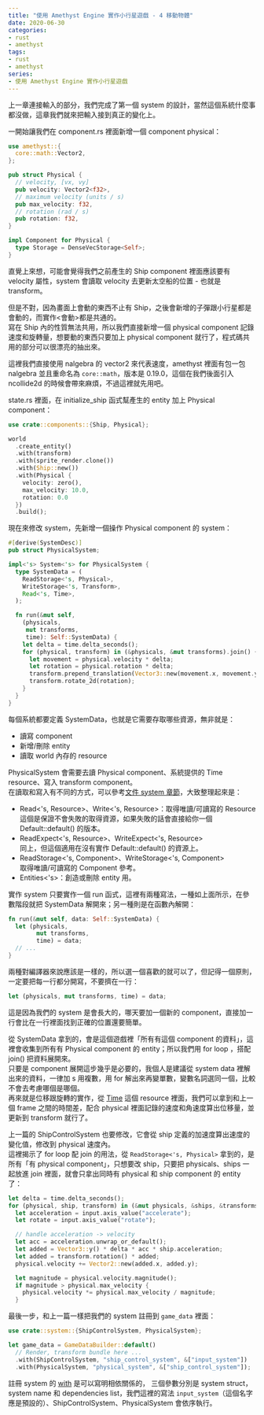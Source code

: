 ```yaml
---
title: "使用 Amethyst Engine 實作小行星遊戲 - 4 移動物體"
date: 2020-06-30
categories:
- rust
- amethyst
tags:
- rust
- amethyst
series:
- 使用 Amethyst Engine 實作小行星遊戲
---
```


上一章連接輸入的部分，我們完成了第一個 system 的設計，當然這個系統什麼事都沒做，這章我們就來把輸入接到真正的變化上。  
<!--more-->

一開始讓我們在 component.rs 裡面新增一個 component physical：  
```rust
use amethyst::{
  core::math::Vector2,
};

pub struct Physical {
  // velocity, [vx, vy]
  pub velocity: Vector2<f32>,
  // maximum velocity (units / s)
  pub max_velocity: f32,
  // rotation (rad / s)
  pub rotation: f32,
}

impl Component for Physical {
  type Storage = DenseVecStorage<Self>;
}
```

直覺上來想，可能會覺得我們之前產生的 Ship component 裡面應該要有 velocity 屬性，system 會讀取 velocity 去更新太空船的位置 - 也就是 transform。  

但是不對，因為畫面上會動的東西不止有 Ship，之後會新增的子彈跟小行星都是會動的，而實作<會動>都是共通的。  
寫在 Ship 內的性質無法共用，所以我們直接新增一個 physical component 記錄速度和旋轉量，想要動的東西只要加上 physical component 就行了，程式碼共用的部分可以很漂亮的抽出來。  

這裡我們直接使用 nalgebra 的 vector2 來代表速度，amethyst 裡面有包一包 nalgebra 並且重命名為 `core::math`，版本是 0.19.0，這個在我們後面引入 ncollide2d 的時候會帶來麻煩，不過這裡就先用吧。  

state.rs 裡面，在 initialize\_ship 函式幫產生的 entity 加上 Physical component：  

```rust
use crate::components::{Ship, Physical};

world
  .create_entity()
  .with(transform)
  .with(sprite_render.clone())
  .with(Ship::new())
  .with(Physical {
    velocity: zero(),
    max_velocity: 10.0,
    rotation: 0.0
  })
  .build();
```

現在來修改 system，先新增一個操作 Physical component 的 system：  

```rust
#[derive(SystemDesc)]
pub struct PhysicalSystem;

impl<'s> System<'s> for PhysicalSystem {
  type SystemData = (
    ReadStorage<'s, Physical>,
    WriteStorage<'s, Transform>,
    Read<'s, Time>,
  );

  fn run(&mut self,
    (physicals,
     mut transforms,
     time): Self::SystemData) {
    let delta = time.delta_seconds();
    for (physical, transform) in (&physicals, &mut transforms).join() {
      let movement = physical.velocity * delta;
      let rotation = physical.rotation * delta;
      transform.prepend_translation(Vector3::new(movement.x, movement.y, 0.0));
      transform.rotate_2d(rotation);
    }
  }
}
```

每個系統都要定義 SystemData，也就是它需要存取哪些資源，無非就是：

* 讀寫 component
* 新增/刪除 entity
* 讀取 world 內存的 resource

PhysicalSystem 會需要去讀 Physical component、系統提供的 Time resource、寫入 transform component。  
在讀取和寫入有不同的方式，可以參考[文件 system 章節](https://book.amethyst.rs/stable/concepts/system.html)，大致整理起來是：  

*  Read<'s, Resource>、Write<'s, Resource>：取得唯讀/可讀寫的 Resource  
這個是保證不會失敗的取得資源，如果失敗的話會直接給你一個 Default::default() 的版本。
*  ReadExpect<'s, Resource>、WriteExpect<'s, Resource>  
同上，但這個適用在沒有實作 Default::default() 的資源上。
*  ReadStorage<'s, Component>、WriteStorage<'s, Component>  
取得唯讀/可讀寫的 Component 參考。
*  Entities<'s>：創造或刪除 entity 用。

實作 system 只要實作一個 run 函式，這裡有兩種寫法，一種如上面所示，在參數階段就把 SystemData 解開來；另一種則是在函數內解開：  
```rust
fn run(&mut self, data: Self::SystemData) {
  let (physicals,
        mut transforms,
        time) = data;
  // ...
}
```

兩種對編譯器來說應該是一樣的，所以選一個喜歡的就可以了，但記得一個原則，一定要把每一行都分開寫，不要擠在一行：  
```rust
let (physicals, mut transforms, time) = data;
```
這是因為我們的 system 是會長大的，哪天要加一個新的 component，直接加一行會比在一行裡面找到正確的位置還要簡單。  

從 SystemData 拿到的，會是這個遊戲裡「所有有這個 component 的資料」，這裡會收集到所有有 Physical component 的 entity；所以我們用 for loop ，搭配 join() 把資料展開來。  
只要是 component 展開這步幾乎是必要的，我個人是建議從 system data 裡解出來的資料，一律加 s 用複數，用 for 解出來再變單數，變數名詞選同一個，比較不會去考慮哪個是哪個。  
再來就是位移跟旋轉的實作，從 [Time](https://docs.amethyst.rs/stable/amethyst_core/timing/struct.Time.html)
這個 resource 裡面，我們可以拿到和上一個 frame 之間的時間差，配合 physical 裡面記錄的速度和角速度算出位移量，並更新到 transform 就行了。  

上一篇的 ShipControlSystem 也要修改，它會從 ship 定義的加速度算出速度的變化值，修改到 physical 速度內。  
這裡揭示了 for loop 配 join 的用法，從 `ReadStorage<'s, Physical>` 拿到的，是所有「有 physical component」，只想要改 ship，只要把 physicals、ships 一起放進 join 裡面，就會只拿出同時有 physical 和 ship component 的 entity 了：  
```rust
let delta = time.delta_seconds();
for (physical, ship, transform) in (&mut physicals, &ships, &transforms).join() {
  let acceleration = input.axis_value("accelerate");
  let rotate = input.axis_value("rotate");

  // handle acceleration -> velocity
  let acc = acceleration.unwrap_or_default();
  let added = Vector3::y() * delta * acc * ship.acceleration;
  let added = transform.rotation() * added;
  physical.velocity += Vector2::new(added.x, added.y);

  let magnitude = physical.velocity.magnitude();
  if magnitude > physical.max_velocity {
    physical.velocity *= physical.max_velocity / magnitude;
  }
```

最後一步，和上一篇一樣把我們的 system 註冊到 `game_data` 裡面：   

```rust
use crate::system::{ShipControlSystem, PhysicalSystem};

let game_data = GameDataBuilder::default()
  // Render, transform bundle here ...
  .with(ShipControlSystem, "ship_control_system", &["input_system"])
  .with(PhysicalSystem, "physical_system", &["ship_control_system"]);
```

註冊 system 的 [with](https://docs.amethyst.rs/stable/amethyst/prelude/struct.GameDataBuilder.html#method.with) 是可以寫明相依關係的，
三個參數分別是 system struct，system name 和 dependencies list，我們這裡的寫法 `input_system`（這個名字應是預設的）、ShipControlSystem、PhysicalSystem 會依序執行。  